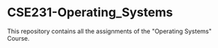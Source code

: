 # CSE231-Operating_Systems
 This repository contains all the assignments of the "Operating Systems" Course.
